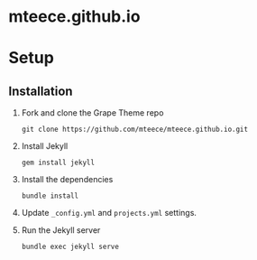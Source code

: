 # mteece.github.io

# Setup

## Installation

1. Fork and clone the Grape Theme repo

   ```
   git clone https://github.com/mteece/mteece.github.io.git
   ```

2. Install Jekyll 

   ```
   gem install jekyll
   ```

3. Install the dependencies

   ```
   bundle install
   ```

4. Update `_config.yml` and `projects.yml` settings.

5. Run the Jekyll server

   ```
   bundle exec jekyll serve
   ```
